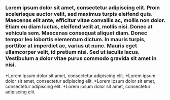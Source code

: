 ### Lorem ipsum dolor sit amet, consectetur adipiscing elit. Proin scelerisque auctor velit, sed maximus turpis eleifend quis. Maecenas elit ante, efficitur vitae convallis ac, mollis non dolor. Etiam eu diam luctus, eleifend velit at, mollis nisi. Donec at vehicula sem. Maecenas consequat aliquet diam. Donec tempor leo lobortis elementum dictum. In mauris turpis, porttitor at imperdiet ac, varius ut nunc. Mauris eget ullamcorper velit, id pretium nisi. Sed ut iaculis lacus. Vestibulum a dolor vitae purus commodo gravida sit amet in nisi.

*Lorem ipsum dolor sit amet, consectetur adipiscing elit.
*Lorem ipsum dolor sit amet, consectetur adipiscing elit.
*Lorem ipsum dolor sit amet, consectetur adipiscing elit.
	*Lorem ipsum dolor sit amet, consectetur adipiscing elit.